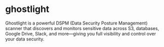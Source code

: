 # ghostlight
Ghostlight is a powerful DSPM (Data Security Posture Management) scanner that discovers and monitors sensitive data across S3, databases, Google Drive, Slack, and more—giving you full visibility and control over your data security.
